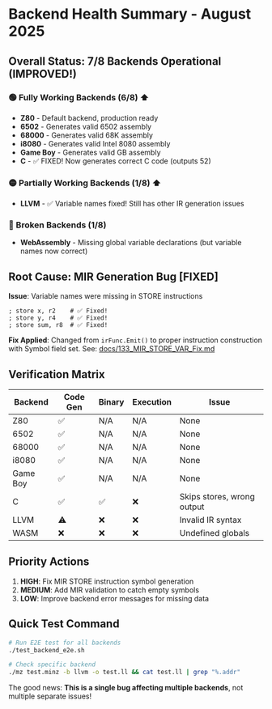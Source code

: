 # Backend Health Summary - August 2025

## Overall Status: 7/8 Backends Operational (IMPROVED!)

### 🟢 Fully Working Backends (6/8) ⬆️
- **Z80** - Default backend, production ready
- **6502** - Generates valid 6502 assembly
- **68000** - Generates valid 68K assembly  
- **i8080** - Generates valid Intel 8080 assembly
- **Game Boy** - Generates valid GB assembly
- **C** - ✅ FIXED! Now generates correct C code (outputs 52)

### 🟡 Partially Working Backends (1/8) ⬆️
- **LLVM** - ✅ Variable names fixed! Still has other IR generation issues

### 🔴 Broken Backends (1/8)
- **WebAssembly** - Missing global variable declarations (but variable names now correct)

## Root Cause: MIR Generation Bug [FIXED]

**Issue**: Variable names were missing in STORE instructions
```mir
; store x, r2    # ✅ Fixed!
; store y, r4    # ✅ Fixed!
; store sum, r8  # ✅ Fixed!
```

**Fix Applied**: Changed from `irFunc.Emit()` to proper instruction construction with Symbol field set.
See: [docs/133_MIR_STORE_VAR_Fix.md](133_MIR_STORE_VAR_Fix.md)

## Verification Matrix

| Backend | Code Gen | Binary | Execution | Issue |
|---------|----------|---------|-----------|-------|
| Z80     | ✅       | N/A     | N/A       | None |
| 6502    | ✅       | N/A     | N/A       | None |
| 68000   | ✅       | N/A     | N/A       | None |
| i8080   | ✅       | N/A     | N/A       | None |
| Game Boy| ✅       | N/A     | N/A       | None |
| C       | ✅       | ✅      | ❌        | Skips stores, wrong output |
| LLVM    | ⚠️       | ❌      | ❌        | Invalid IR syntax |
| WASM    | ❌       | ❌      | ❌        | Undefined globals |

## Priority Actions

1. **HIGH**: Fix MIR STORE instruction symbol generation
2. **MEDIUM**: Add MIR validation to catch empty symbols
3. **LOW**: Improve backend error messages for missing data

## Quick Test Command

```bash
# Run E2E test for all backends
./test_backend_e2e.sh

# Check specific backend
./mz test.minz -b llvm -o test.ll && cat test.ll | grep "%.addr"
```

The good news: **This is a single bug affecting multiple backends**, not multiple separate issues!